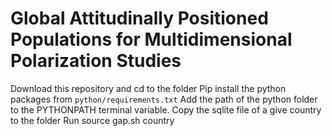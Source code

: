 # Global Attitudinally Positioned Populations for Multidimensional Polarization Studies


Download this repository and cd to the folder
Pip install the python packages from  `python/requirements.txt`
Add the path of the python folder to the PYTHONPATH terminal variable.
Copy the sqlite file of a give country to the folder
Run source gap.sh country
